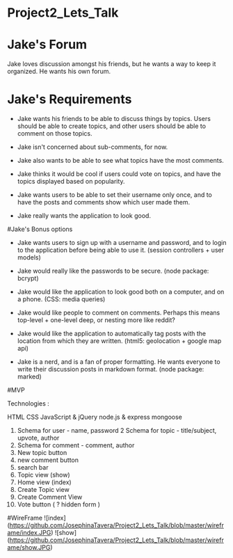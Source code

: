 # Project2_Lets_Talk

# Jake's Forum 
Jake loves discussion amongst his friends, but he wants a way to keep it organized. He wants his own forum.

# Jake's Requirements

- Jake wants his friends to be able to discuss things by topics. Users should be able to create topics, and other users should be able to comment on those topics.

- Jake isn't concerned about sub-comments, for now.

- Jake also wants to be able to see what topics have the most comments.

- Jake thinks it would be cool if users could vote on topics, and have the topics displayed based on popularity.

- Jake wants users to be able to set their username only once, and to have the posts and comments show which user made them.

- Jake really wants the application to look good.


#Jake's Bonus options

- Jake wants users to sign up with a username and password, and to login to the application before being able to use it. (session controllers + user models)

- Jake would really like the passwords to be secure. (node package: bcrypt)

- Jake would like the application to look good both on a computer, and on a phone. (CSS: media queries)

- Jake would like people to comment on comments. Perhaps this means top-level + one-level deep, or nesting more like reddit?

- Jake would like the application to automatically tag posts with the location from which they are written. (html5: geolocation + google map api)

- Jake is a nerd, and is a fan of proper formatting. He wants everyone to write their discussion posts in markdown format. (node package: marked)


#MVP 

Technologies :

HTML
CSS
JavaScript & jQuery
node.js & express
mongoose


  1. Schema for user - name, password
  2 Schema for topic - title/subject, upvote, author
  3. Schema for comment - comment, author
  4. New topic button
  5. new comment button
  5. search bar
  6. Topic view (show)
  7. Home view (index)
  8. Create Topic view
  9. Create Comment View
  10. Vote button ( ? hidden form )


#WireFrame 
![index] (https://github.com/JosephinaTavera/Project2_Lets_Talk/blob/master/wireframe/index.JPG)
![show] (https://github.com/JosephinaTavera/Project2_Lets_Talk/blob/master/wireframe/show.JPG)
